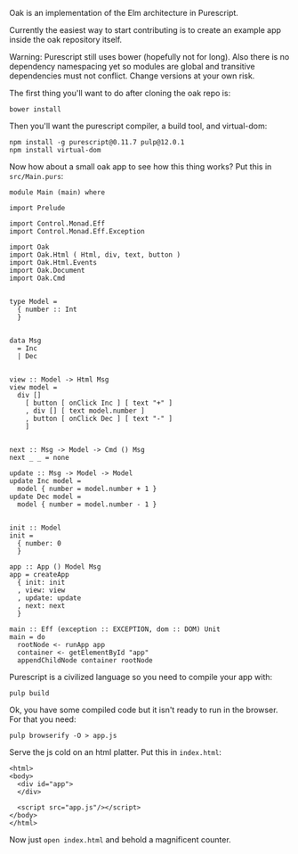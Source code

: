 Oak is an implementation of the Elm architecture in Purescript.

Currently the easiest way to start contributing is to create an example app inside the oak repository itself.

Warning: Purescript still uses bower (hopefully not for long). Also there is no dependency namespacing yet so modules are global and transitive dependencies must not conflict. Change versions at your own risk.

The first thing you'll want to do after cloning the oak repo is:
```
bower install
```
Then you'll want the purescript compiler, a build tool, and virtual-dom:
```
npm install -g purescript@0.11.7 pulp@12.0.1
npm install virtual-dom
```

Now how about a small oak app to see how this thing works? Put this in `src/Main.purs`: 
```
module Main (main) where

import Prelude

import Control.Monad.Eff
import Control.Monad.Eff.Exception

import Oak
import Oak.Html ( Html, div, text, button )
import Oak.Html.Events
import Oak.Document
import Oak.Cmd


type Model =
  { number :: Int
  }


data Msg
  = Inc
  | Dec


view :: Model -> Html Msg
view model =
  div []
    [ button [ onClick Inc ] [ text "+" ]
    , div [] [ text model.number ]
    , button [ onClick Dec ] [ text "-" ]
    ]


next :: Msg -> Model -> Cmd () Msg
next _ _ = none

update :: Msg -> Model -> Model
update Inc model =
  model { number = model.number + 1 }
update Dec model =
  model { number = model.number - 1 }


init :: Model
init =
  { number: 0
  }

app :: App () Model Msg
app = createApp
  { init: init
  , view: view
  , update: update
  , next: next
  }

main :: Eff (exception :: EXCEPTION, dom :: DOM) Unit
main = do
  rootNode <- runApp app
  container <- getElementById "app"
  appendChildNode container rootNode
```

Purescript is a civilized language so you need to compile your app with:
```
pulp build
```

Ok, you have some compiled code but it isn't ready to run in the browser. For that you need:
```
pulp browserify -O > app.js
```

Serve the js cold on an html platter. Put this in `index.html`:
```
<html>
<body>
  <div id="app">
  </div>

  <script src="app.js"/></script>
</body>
</html>
```

Now just `open index.html` and behold a magnificent counter.
